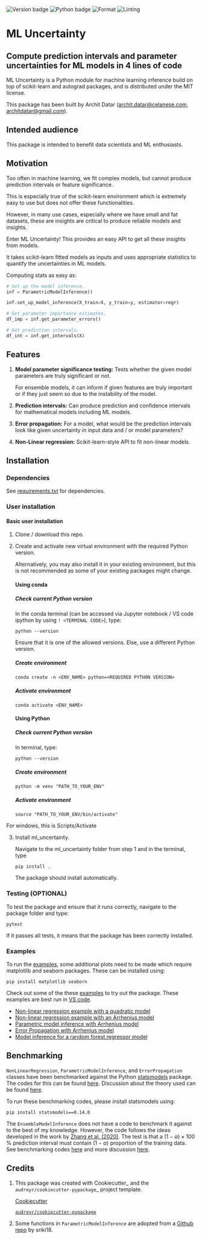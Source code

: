 
<!-- TODO : Make these dynamic-->
![Version badge](https://img.shields.io/badge/version-0.1.0-blue)
![Python badge](https://img.shields.io/badge/python-3.8|3.9|3.10-blue?logo=python)
![Format](https://img.shields.io/badge/code_format-black-black)
![Linting](https://img.shields.io/badge/code_linting-flake8-black)

<!-- Add badges about black, flake8, and tests -->

ML Uncertainty
=============================
## Compute prediction intervals and parameter uncertainties for ML models in 4 lines of code


ML Uncertainty is a Python module for machine learning inference build on top of scikit-learn and autograd packages, and is distributed under the MIT license. 

This package has been built by Archit Datar (archit.datar@celanese.com, architdatar@gmail.com). 

Intended audience
----
This package is intended to benefit data scientists and ML enthusiasts. 

Motivation
----
Too often in machine learning, we fit complex models, but cannot produce prediction intervals or feature significance. 

This is especially true of the scikit-learn environment which is extremely easy to use but does not offer these functionalities.  

However, in many use cases, especially where we have small and fat datasets, these are insights are critical to produce reliable models and insights. 

Enter ML Uncertainty! This provides an easy API to get all these insights from models. 

It takes scikit-learn fitted models as inputs and uses appropriate statistics to quantify the uncertainties in ML models.

Computing stats as easy as:

```Python
# Set up the model inference.
inf = ParametricModelInference()

inf.set_up_model_inference(X_train=X, y_train=y, estimator=regr)

# Get parameter importance estimates.
df_imp = inf.get_parameter_errors()

# Get prediction intervals.
df_int = inf.get_intervals(X)
```

Features
--------

1. **Model parameter significance testing:** Tests whether the given model parameters are truly significant or not.

     For ensemble models, it can inform if given features are truly important or if they just seem so due to the instability of the model.

2. **Prediction intervals:** Can produce prediction and confidence intervals for mathematical models including ML models.

3. **Error propagation:** For a model, what would be the prediction intervals look like given uncertainty in input data and / or model parameters? 

4. **Non-Linear regression:** Scikit-learn-style API to fit non-linear models. 

Installation
------------
### Dependencies

See [requirements.txt](./requirements.txt) for dependencies.

### User installation

#### Basic user installation
1. Clone / download this repo.
2. Create and activate new virtual environment with the required Python version. 

    Alternatively, you may also install it in your existing environment, but this is not recommended as some of your existing packages might change.

    #### Using conda
    ##### Check current Python version
    In the conda terminal (can be accessed via Jupyter notebook / VS code ipython by using `! <TERMINAL CODE>`), type:
    ```
    python --version
    ```    

    Ensure that it is one of the allowed versions. Else, use a different Python version.

    ##### Create environment
    ```
    conda create -n <ENV_NAME> python=<REQUIRED PYTHON VERSION> 
    ```

    ##### Activate environment
    ```
    conda activate <ENV_NAME>
    ```

    #### Using Python
    ##### Check current Python version
    In terminal, type:
    ```
    python --version
    ```

    ##### Create environment
    ```
    python -m venv "PATH_TO_YOUR_ENV"
    ```

    ##### Activate environment
    ```
    source "PATH_TO_YOUR_ENV/bin/activate"
    ```
For windows, this is Scripts/Activate

3. Install ml_uncertainty.
    
    Navigate to the ml_uncertainty folder from step 1 and in the terminal, type 
    ```
    pip install .
    ```
    The package should install automatically.


### Testing (OPTIONAL)
To test the package and ensure that it runs correctly, navigate to the package folder and type:
```
pytest
```

If it passes all tests, it means that the package has been correctly installed. 

### Examples
To run the [examples](examples), some additional plots need to be made which require matplotlib and seaborn packages. These can be installed using:
```
pip install matplotlib seaborn
```

Check out some of the these [examples](examples) to try out the package. These examples are best run in [VS code](https://code.visualstudio.com/). 
* [Non-linear regression example with a quadratic model](examples/non_linear_regression_quadratic.py)
* [Non-linear regression example with an Arrhenius model](examples/non_linear_regression_arrhenius.py)
* [Parametric model inference with Arrhenius model](examples/parametric_model.py)
* [Error Propagation with Arrhenius model](examples/error_propagation.py)
* [Model inference for a random forest regressor model](examples/ensemble_model.py)





## Benchmarking
`NonLinearRegression`, `ParametricModelInference`, and `ErrorPropagation` classes have been benchmarked against the Python [statsmodels](https://www.statsmodels.org/stable/index.html) package. The codes for this can be found [here](tests/benchmarking/). Discussion about the theory used can be found [here](docs/theory/parametric_models.md).

To run these benchmarking codes, please install statsmodels using:
```
pip install statsmodels==0.14.0
```

The `EnsembleModelInference` does not have a code to benchmark it against to the best of my knowledge. However, the code follows the ideas developed in the work by [Zhang et al. (2020)](https://www.tandfonline.com/doi/abs/10.1080/00031305.2019.1585288?journalCode=utas20). The test is that a $(1-\alpha)\times100$ % prediction interval must contain $(1-\alpha)$ proportion of the training data. See benchmarking codes [here](tests/benchmarking/) and more discussion [here](docs/theory/ensemble_models.md). 


Credits
-------

1. This package was created with Cookiecutter_ and the `audreyr/cookiecutter-pypackage`_ project template.

    [Cookiecutter](https://github.com/audreyr/cookiecutter)

    [`audreyr/cookiecutter-pypackage`](https://github.com/audreyr/cookiecutter-pypackage)

2. Some functions in `ParametricModelInference` are adopted from a [Github repo](https://github.com/sriki18/adnls/) by sriki18.
